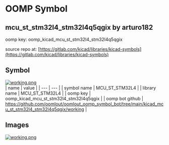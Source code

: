 # OOMP Symbol  
## mcu_st_stm32l4_stm32l4q5qgix  by arturo182  
  
oomp key: oomp_kicad_mcu_st_stm32l4_stm32l4q5qgix  
  
source repo at: [https://gitlab.com/kicad/libraries/kicad-symbols](https://gitlab.com/kicad/libraries/kicad-symbols)  
## Symbol  
  
[![working.png](working_600.png)](working.png)  
| name | value | 
| --- | --- | 
| symbol name | MCU_ST_STM32L4 | 
| library name | MCU_ST_STM32L4 | 
| oomp key | oomp_kicad_mcu_st_stm32l4_stm32l4q5qgix | 
| oomp bot github | https://github.com/oomlout/oomlout_oomp_symbol_bot/tree/main/kicad_mcu_st_stm32l4_stm32l4q5qgix/working | 
## Images  
  
[![working.png](working_140.png)](working.png)  
